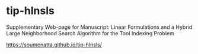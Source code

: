# tip-hlnsls
Supplementary Web-page for Manuscript: Linear Formulations and a Hybrid Large Neighborhood Search Algorithm for the Tool Indexing Problem 

https://soumenatta.github.io/tip-hlnsls/
